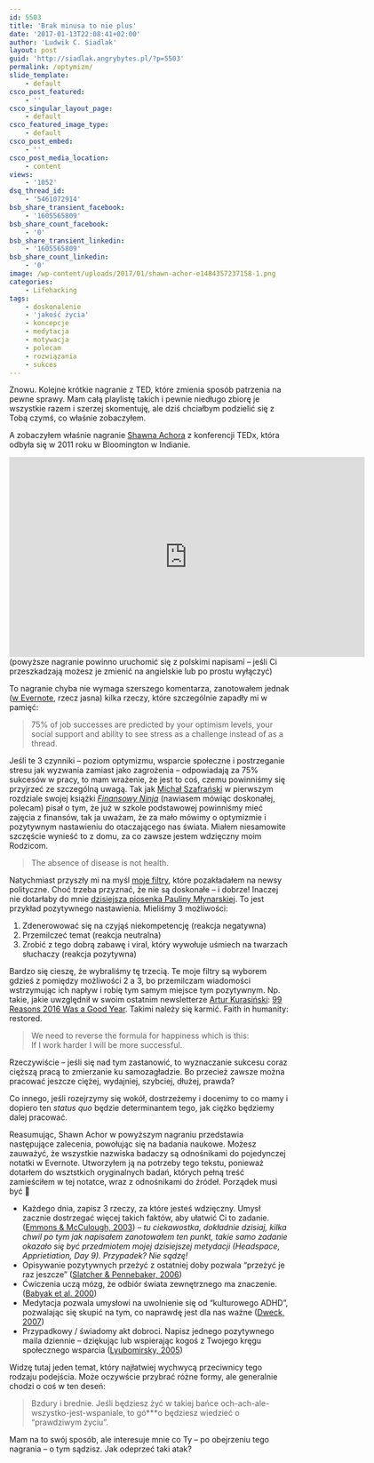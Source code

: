 ```yaml
---
id: 5503
title: 'Brak minusa to nie plus'
date: '2017-01-13T22:08:41+02:00'
author: 'Ludwik C. Siadlak'
layout: post
guid: 'http://siadlak.angrybytes.pl/?p=5503'
permalink: /optymizm/
slide_template:
    - default
csco_post_featured:
    - ''
csco_singular_layout_page:
    - default
csco_featured_image_type:
    - default
csco_post_embed:
    - ''
csco_post_media_location:
    - content
views:
    - '1052'
dsq_thread_id:
    - '5461072914'
bsb_share_transient_facebook:
    - '1605565809'
bsb_share_count_facebook:
    - '0'
bsb_share_transient_linkedin:
    - '1605565809'
bsb_share_count_linkedin:
    - '0'
image: /wp-content/uploads/2017/01/shawn-achor-e1484357237158-1.png
categories:
    - Lifehacking
tags:
    - doskonalenie
    - 'jakość życia'
    - koncepcje
    - medytacja
    - motywacja
    - polecam
    - rozwiązania
    - sukces
---
```


Znowu. Kolejne krótkie nagranie z TED, które zmienia sposób patrzenia na pewne sprawy. Mam całą playlistę takich i pewnie niedługo zbiorę je wszystkie razem i szerzej skomentuję, ale dziś chciałbym podzielić się z Tobą czymś, co właśnie zobaczyłem.

A zobaczyłem właśnie nagranie [Shawna Achora](https://www.wikiwand.com/en/Shawn_Achor) z konferencji TEDx, która odbyła się w 2011 roku w Bloomington w Indianie.

<iframe allowfullscreen="allowfullscreen" frameborder="0" height="360" loading="lazy" scrolling="no" src="https://embed.ted.com/talks/shawn_achor_the_happy_secret_to_better_work" width="640"></iframe>  
(powyższe nagranie powinno uruchomić się z polskimi napisami – jeśli Ci przeszkadzają możesz je zmienić na angielskie lub po prostu wyłączyć)

To nagranie chyba nie wymaga szerszego komentarza, zanotowałem jednak ([w Evernote](http://personaldevelopment.pl/dlaczego-evernote/), rzecz jasna) kilka rzeczy, które szczególnie zapadły mi w pamięć:

> 75% of job successes are predicted by your optimism levels, your social support and ability to see stress as a challenge instead of as a thread.

Jeśli te 3 czynniki – poziom optymizmu, wsparcie społeczne i postrzeganie stresu jak wyzwania zamiast jako zagrożenia – odpowiadają za 75% sukcesów w pracy, to mam wrażenie, że jest to coś, czemu powinniśmy się przyjrzeć ze szczególną uwagą. Tak jak [Michał Szafrański](http://jakoszczedzacpieniadze.pl) w pierwszym rozdziale swojej książki *[Finansowy Ninja](http://finansowyninja.pl/)* (nawiasem mówiąc doskonałej, polecam) pisał o tym, że już w szkole podstawowej powinniśmy mieć zajęcia z finansów, tak ja uważam, że za mało mówimy o optymizmie i pozytywnym nastawieniu do otaczającego nas świata. Miałem niesamowite szczęście wynieść to z domu, za co zawsze jestem wdzięczny moim Rodzicom.

> The absence of disease is not health.

Natychmiast przyszły mi na myśl [moje filtry](http://personaldevelopment.pl/co-tam-panie-w-polityce/), które pozakładałem na newsy polityczne. Choć trzeba przyznać, że nie są doskonałe – i dobrze! Inaczej nie dotarłaby do mnie [dzisiejsza piosenka Pauliny Młynarskiej](http://www.newsweek.pl/polska/polityka/paulina-mlynarska-spiewa-o-san-escobar-dla-waszczykowskiego,film,403451.html). To jest przykład pozytywnego nastawienia. Mieliśmy 3 możliwości:

1. Zdenerowować się na czyjąś niekompetencję (reakcja negatywna)
2. Przemilczeć temat (reakcja neutralna)
3. Zrobić z tego dobrą zabawę i viral, który wywołuje uśmiech na twarzach słuchaczy (reakcja pozytywna)

Bardzo się cieszę, że wybraliśmy tę trzecią. Te moje filtry są wyborem gdzieś z pomiędzy możliwości 2 a 3, bo przemilczam wiadomości wstrzymując ich napływ i robię tym samym miejsce tym pozytywnym. Np. takie, jakie uwzględnił w swoim ostatnim newsletterze [Artur Kurasiński](http://kurasinski.com): [99 Reasons 2016 Was a Good Year](https://medium.com/future-crunch/99-reasons-why-2016-has-been-a-great-year-for-humanity-8420debc2823#.z3y5tceu7). Takimi należy się karmić. Faith in humanity: restored.

> We need to reverse the formula for happiness which is this:  
> If I work harder I will be more successful.

Rzeczywiście – jeśli się nad tym zastanowić, to wyznaczanie sukcesu coraz cięższą pracą to zmierzanie ku samozagładzie. Bo przecież zawsze można pracować jeszcze ciężej, wydajniej, szybciej, dłużej, prawda?

Co innego, jeśli rozejrzymy się wokół, dostrzeżemy i docenimy to co mamy i dopiero ten *status quo* będzie determinantem tego, jak ciężko będziemy dalej pracować.

Reasumując, Shawn Achor w powyższym nagraniu przedstawia następujące zalecenia, powołując się na badania naukowe. Możesz zauważyć, że wszystkie nazwiska badaczy są odnośnikami do pojedynczej notatki w Evernote. Utworzyłem ją na potrzeby tego tekstu, ponieważ dotarłem do wsztstkich oryginalnych badań, których pełną treść zamieściłem w tej notatce, wraz z odnośnikami do źródeł. Porządek musi być 🙂

- Każdego dnia, zapisz 3 rzeczy, za które jesteś wdzięczny. Umysł zacznie dostrzegać więcej takich faktów, aby ułatwić Ci to zadanie. ([Emmons &amp; McCulough, 2003](http://www.evernote.com/l/AAG57NkfHmxLmJ84mZAjA1mmhM3mXKTmpKI/)) *– tu ciekawostka, dokładnie dzisiaj, kilka chwil po tym jak napisałem zanotowałem ten punkt, takie samo zadanie okazało się być przedmiotem mojej dzisiejszej metydacji (Headspace, Apprietiation, Day 9). Przypadek? Nie sądzę!*
- Opisywanie pozytywnych przeżyć z ostatniej doby pozwala “przeżyć je raz jeszcze” ([Slatcher &amp; Pennebaker, 2006](http://www.evernote.com/l/AAG57NkfHmxLmJ84mZAjA1mmhM3mXKTmpKI/))
- Ćwiczenia uczą mózg, że odbiór świata zewnętrznego ma znaczenie. ([Babyak et al. 2000](http://www.evernote.com/l/AAG57NkfHmxLmJ84mZAjA1mmhM3mXKTmpKI/))
- Medytacja pozwala umysłowi na uwolnienie się od “kulturowego ADHD”, pozwalając się skupić na tym, co naprawdę jest dla nas ważne ([Dweck, 2007](http://www.evernote.com/l/AAG57NkfHmxLmJ84mZAjA1mmhM3mXKTmpKI/))
- Przypadkowy / świadomy akt dobroci. Napisz jednego pozytywnego maila dziennie – dziękując lub wspierając kogoś z Twojego kręgu społecznego wsparcia ([Lyubomirsky, 2005](http://www.evernote.com/l/AAG57NkfHmxLmJ84mZAjA1mmhM3mXKTmpKI/))

Widzę tutaj jeden temat, który najłatwiej wychwycą przeciwnicy tego rodzaju podejścia. Może oczywście przybrać różne formy, ale generalnie chodzi o coś w ten deseń:

> Bzdury i brednie. Jeśli będziesz żyć w takiej bańce och-ach-ale-wszystko-jest-wspaniale, to gó\*\*\*o będziesz wiedzieć o “prawdziwym życiu”.

Mam na to swój sposób, ale interesuje mnie co Ty – po obejrzeniu tego nagrania – o tym sądzisz. Jak odeprzeć taki atak?